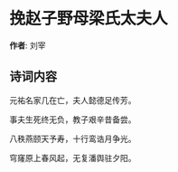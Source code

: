 # 挽赵子野母梁氏太夫人

**作者**: 刘宰

## 诗词内容

元祐名家几在亡，夫人懿德足传芳。

事夫生死终无负，教子艰辛昔备尝。

八秩燕颐天予寿，十行鸾诰月争光。

穹窿原上春风起，无复潘舆驻夕阳。

